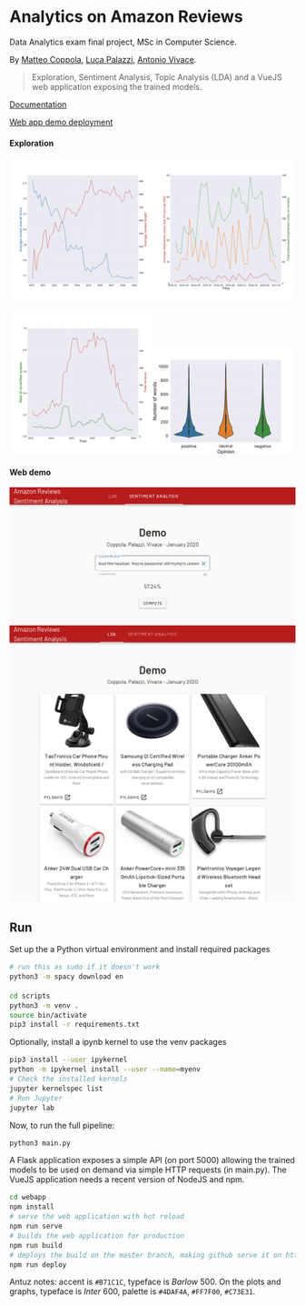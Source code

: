 # Analytics on Amazon Reviews

Data Analytics exam final project, MSc in Computer Science.

By [Matteo Coppola](https://github.com/matteocoppola), [Luca Palazzi](https://github.com/lucapalazzi), [Antonio Vivace](https://github.com/avivace).

> Exploration, Sentiment Analysis, Topic Analysis (LDA) and a VueJS web application exposing the trained models.

[Documentation](report.pdf)

[Web app demo deployment](https://avivace.github.io/reviews-sentiment)

#### Exploration

<img src="figures/1_rew_len_over_time.svg" width="50%"><img src="figures/1_avg_help_25_100_traffic.svg"  width="50%">

<img src="figures/1_ver_unver_time_traffic.svg"  width="50%"><img src="figures/1_correlation_words_opinion.svg"  width="50%">

#### Web demo

<img src="https://github.com/avivace/reviews-sentiment/blob/develop/figures/ext/webapp1.png">

<img src="https://github.com/avivace/reviews-sentiment/blob/develop/figures/ext/webapp2.png">

## Run

Set up the a Python virtual environment and install required packages

```bash
# run this as sudo if it doesn't work
python3 -m spacy download en

cd scripts
python3 -m venv .
source bin/activate
pip3 install -r requirements.txt
```

Optionally, install a ipynb kernel to use the venv packages
```bash
pip3 install --user ipykernel
python -m ipykernel install --user --name=myenv
# Check the installed kernels
jupyter kernelspec list
# Run Jupyter
jupyter lab
```


Now, to run the full pipeline:
```bash
python3 main.py
```

A Flask application exposes a simple API (on port 5000) allowing the trained models to be used on demand via simple HTTP requests (in main.py). The VueJS application needs a recent version of NodeJS and npm.

```bash
cd webapp
npm install
# serve the web application with hot reload
npm run serve
# builds the web application for production
npm run build
# deploys the build on the master branch, making github serve it on https://avivace.github.io/reviews-sentiment
npm run deploy
```


Antuz notes: accent is `#B71C1C`, typeface is *Barlow* 500. On the plots and graphs, typeface is *Inter* 600, palette is `#4DAF4A`, `#FF7F00`, `#C73E31`.
